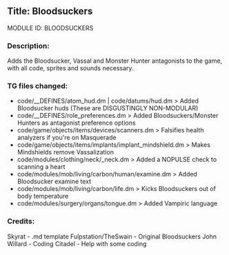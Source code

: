 ## Title: Bloodsuckers

MODULE ID: BLOODSUCKERS

### Description:

Adds the Bloodsucker, Vassal and Monster Hunter antagonists to the game, with all code, sprites and sounds necessary.

### TG files changed:

- code/__DEFINES/atom_hud.dm | code/datums/hud.dm > Added Bloodsucker huds (These are DISGUSTINGLY NON-MODULAR)
- code/__DEFINES/role_preferences.dm > Added Bloodsuckers/Monster Hunters as antagonist preference options
- code/game/objects/items/devices/scanners.dm > Falsifies health analyzers if you're on Masquerade
- code/game/objects/items/implants/implant_mindshield.dm > Makes Mindshields remove Vassalization
- code/modules/clothing/neck/_neck.dm > Added a NOPULSE check to scanning a heart
- code/modules/mob/living/carbon/human/examine.dm > Added Bloodsucker examine text
- code/modules/mob/living/carbon/life.dm > Kicks Bloodsuckers out of body temperature
- code/modules/surgery/organs/tongue.dm > Added Vampiric language

### Credits:

Skyrat - .md template
Fulpstation/TheSwain - Original Bloodsuckers
John Willard - Coding
Citadel - Help with some coding
